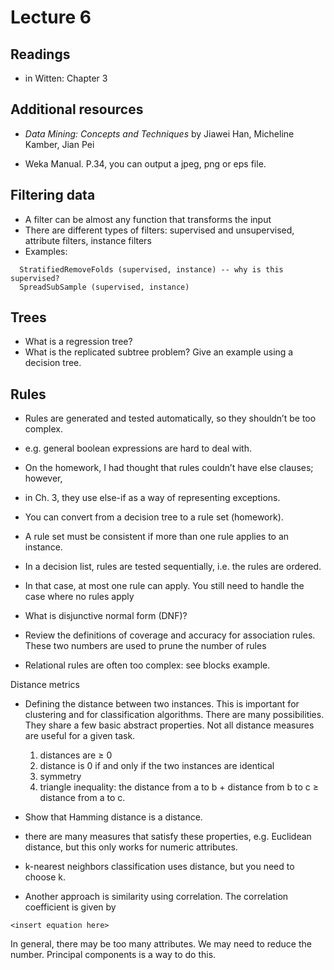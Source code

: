 Lecture 6
=========

## Readings

* in Witten: Chapter 3 

## Additional resources

* *Data Mining: Concepts and Techniques* by Jiawei Han, Micheline Kamber, Jian Pei

* Weka Manual. P.34, you can output a jpeg, png or eps file. 

## Filtering data

* A filter can be almost any function that transforms the input
* There are different types of filters: supervised and unsupervised, attribute filters, instance filters
* Examples:
```
  StratifiedRemoveFolds (supervised, instance) -- why is this supervised?
  SpreadSubSample (supervised, instance)
```

## Trees

* What is a regression tree?
* What is the replicated subtree problem? Give an example using a decision tree. 

## Rules

* Rules are generated and tested automatically, so they shouldn’t be too complex.
* e.g. general boolean expressions are hard to deal with.

* On the homework, I had thought that rules couldn’t have else clauses; however,
* in Ch. 3, they use else-if as a way of representing exceptions.

* You can convert from a decision tree to a rule set (homework).
* A rule set must be consistent if more than one rule applies to an instance.
* In a decision list, rules are tested sequentially, i.e. the rules are ordered.
 * In that case, at most one rule can apply. You still need to handle the case where no rules apply

* What is disjunctive normal form (DNF)?
* Review the definitions of coverage and accuracy for association rules. These two numbers are used to prune the number of rules

* Relational rules are often too complex: see blocks example. 

Distance metrics

* Defining the distance between two instances. This is important for clustering and for classification algorithms. There are many possibilities. They share a few basic abstract properties. Not all distance measures are useful for a given task.

  1. distances are ≥ 0
  2. distance is 0 if and only if the two instances are identical
  3. symmetry
  4. triangle inequality: the distance from a to b + distance from b to c ≥ distance from a to c. 
* Show that Hamming distance is a distance.
* there are many measures that satisfy these properties, e.g. Euclidean distance, but this only works for numeric attributes.

* k-nearest neighbors classification uses distance, but you need to choose k.
* Another approach is similarity using correlation. The correlation coefficient is given by

```
<insert equation here>
```

In general, there may be too many attributes. We may need to reduce the number. Principal components is a way to do this. 

